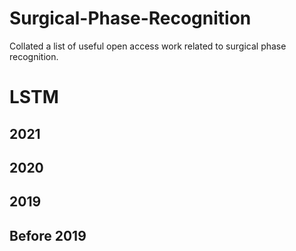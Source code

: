 # Surgical-Phase-Recognition
Collated a list of useful open access work related to surgical phase recognition.



# LSTM

## 2021

## 2020

## 2019

## Before 2019
